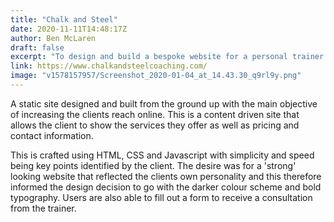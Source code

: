 ```yaml
---
title: "Chalk and Steel"
date: 2020-11-11T14:48:17Z
author: Ben McLaren
draft: false
excerpt: "To design and build a bespoke website for a personal trainer looking to expand his business"
link: https://www.chalkandsteelcoaching.com/
image: "v1578157957/Screenshot_2020-01-04_at_14.43.30_q9rl9y.png"
---
```

A static site designed and built from the ground up with the main objective of increasing the clients reach online. This is a content driven site that allows the client to show the services they offer as well as pricing and contact information.

This is crafted using HTML, CSS and Javascript with simplicity and speed being key points identified by the client. The desire was for a 'strong' looking website that reflected the clients own personality and this therefore informed the design decision to go with the darker colour scheme and bold typography. Users are also able to fill out a form to receive a consultation from the trainer.
